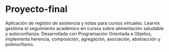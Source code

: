 # Proyecto-final

Aplicación de registro de asistencia y notas para cursos virtuales. Learnix gestiona el seguimiento académico en cursos sobre alimentación saludable y autoconfianza. Desarrollada con Programación Orientada a Objetos, implementa herencia, composición, agregación, asociación, abstracción y polimorfismo.
